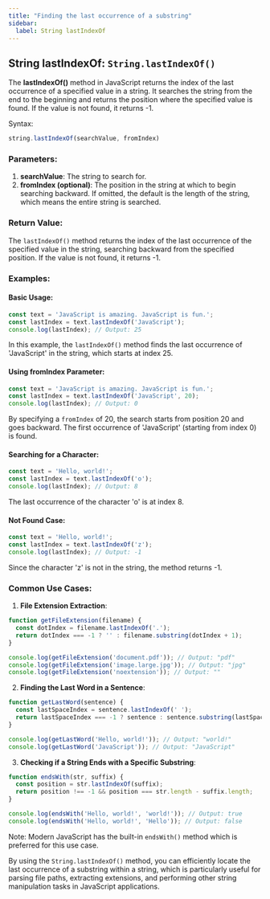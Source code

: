 ```yaml
---
title: "Finding the last occurrence of a substring"
sidebar:
  label: String lastIndexOf
---
```


## String lastIndexOf: `String.lastIndexOf()`

The **lastIndexOf()** method in JavaScript returns the index of the last occurrence of a specified value in a string. It searches the string from the end to the beginning and returns the position where the specified value is found. If the value is not found, it returns -1.

Syntax:
```javascript
string.lastIndexOf(searchValue, fromIndex)
```

### Parameters:

1. **searchValue**: The string to search for.
2. **fromIndex (optional)**: The position in the string at which to begin searching backward. If omitted, the default is the length of the string, which means the entire string is searched.

### Return Value:

The `lastIndexOf()` method returns the index of the last occurrence of the specified value in the string, searching backward from the specified position. If the value is not found, it returns -1.

### Examples:

#### Basic Usage:

```javascript
const text = 'JavaScript is amazing. JavaScript is fun.';
const lastIndex = text.lastIndexOf('JavaScript');
console.log(lastIndex); // Output: 25
```

In this example, the `lastIndexOf()` method finds the last occurrence of 'JavaScript' in the string, which starts at index 25.

#### Using fromIndex Parameter:

```javascript
const text = 'JavaScript is amazing. JavaScript is fun.';
const lastIndex = text.lastIndexOf('JavaScript', 20);
console.log(lastIndex); // Output: 0
```

By specifying a `fromIndex` of 20, the search starts from position 20 and goes backward. The first occurrence of 'JavaScript' (starting from index 0) is found.

#### Searching for a Character:

```javascript
const text = 'Hello, world!';
const lastIndex = text.lastIndexOf('o');
console.log(lastIndex); // Output: 8
```

The last occurrence of the character 'o' is at index 8.

#### Not Found Case:

```javascript
const text = 'Hello, world!';
const lastIndex = text.lastIndexOf('z');
console.log(lastIndex); // Output: -1
```

Since the character 'z' is not in the string, the method returns -1.

### Common Use Cases:

1. **File Extension Extraction**:

```javascript
function getFileExtension(filename) {
  const dotIndex = filename.lastIndexOf('.');
  return dotIndex === -1 ? '' : filename.substring(dotIndex + 1);
}

console.log(getFileExtension('document.pdf')); // Output: "pdf"
console.log(getFileExtension('image.large.jpg')); // Output: "jpg"
console.log(getFileExtension('noextension')); // Output: ""
```

2. **Finding the Last Word in a Sentence**:

```javascript
function getLastWord(sentence) {
  const lastSpaceIndex = sentence.lastIndexOf(' ');
  return lastSpaceIndex === -1 ? sentence : sentence.substring(lastSpaceIndex + 1);
}

console.log(getLastWord('Hello, world!')); // Output: "world!"
console.log(getLastWord('JavaScript')); // Output: "JavaScript"
```

3. **Checking if a String Ends with a Specific Substring**:

```javascript
function endsWith(str, suffix) {
  const position = str.lastIndexOf(suffix);
  return position !== -1 && position === str.length - suffix.length;
}

console.log(endsWith('Hello, world!', 'world!')); // Output: true
console.log(endsWith('Hello, world!', 'Hello')); // Output: false
```

Note: Modern JavaScript has the built-in `endsWith()` method which is preferred for this use case.

By using the `String.lastIndexOf()` method, you can efficiently locate the last occurrence of a substring within a string, which is particularly useful for parsing file paths, extracting extensions, and performing other string manipulation tasks in JavaScript applications. 